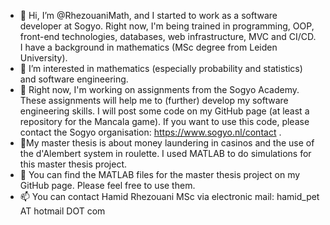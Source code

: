 - 👋 Hi, I’m @RhezouaniMath, and I started to work as a software developer at Sogyo. Right now, I'm being trained in programming, OOP, front-end technologies, databases, web infrastructure, MVC and CI/CD. I have a background in mathematics (MSc degree from Leiden University).
- 👀 I’m interested in mathematics (especially probability and statistics) and software engineering.
- 🌱 Right now, I'm working on assignments from the Sogyo Academy. These assignments will help me to (further) develop my software engineering skills. I will post some code on my GitHub page (at least a repository for the Mancala game). If you want to use this code, please contact the Sogyo organisation: https://www.sogyo.nl/contact .
- 🌱My master thesis is about money laundering in casinos and the use of the d'Alembert system in roulette. I used MATLAB to do simulations for this master thesis project.
- 💞️ You can find the MATLAB files for the master thesis project on my GitHub page. Please feel free to use them. 
- 📫 You can contact Hamid Rhezouani MSc via electronic mail: hamid_pet AT hotmail DOT com
<!---
RhezouaniMath/RhezouaniMath is a ✨ special ✨ repository because its `README.md` (this file) appears on your GitHub profile.
You can click the Preview link to take a look at your changes.
--->
